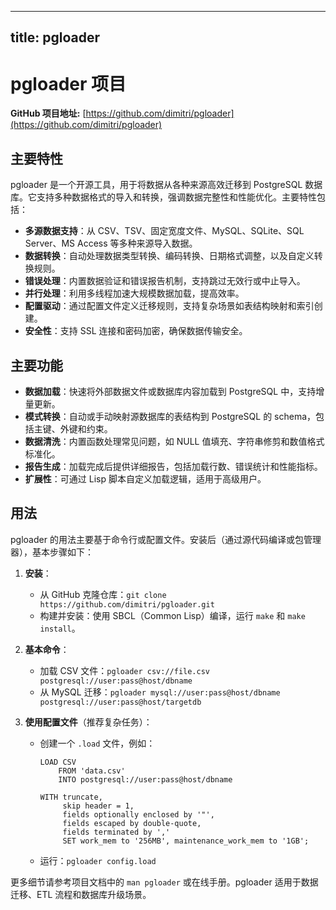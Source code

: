 
---
title: pgloader
---

# pgloader 项目

**GitHub 项目地址:** [https://github.com/dimitri/pgloader](https://github.com/dimitri/pgloader)

## 主要特性
pgloader 是一个开源工具，用于将数据从各种来源高效迁移到 PostgreSQL 数据库。它支持多种数据格式的导入和转换，强调数据完整性和性能优化。主要特性包括：
- **多源数据支持**：从 CSV、TSV、固定宽度文件、MySQL、SQLite、SQL Server、MS Access 等多种来源导入数据。
- **数据转换**：自动处理数据类型转换、编码转换、日期格式调整，以及自定义转换规则。
- **错误处理**：内置数据验证和错误报告机制，支持跳过无效行或中止导入。
- **并行处理**：利用多线程加速大规模数据加载，提高效率。
- **配置驱动**：通过配置文件定义迁移规则，支持复杂场景如表结构映射和索引创建。
- **安全性**：支持 SSL 连接和密码加密，确保数据传输安全。

## 主要功能
- **数据加载**：快速将外部数据文件或数据库内容加载到 PostgreSQL 中，支持增量更新。
- **模式转换**：自动或手动映射源数据库的表结构到 PostgreSQL 的 schema，包括主键、外键和约束。
- **数据清洗**：内置函数处理常见问题，如 NULL 值填充、字符串修剪和数值格式标准化。
- **报告生成**：加载完成后提供详细报告，包括加载行数、错误统计和性能指标。
- **扩展性**：可通过 Lisp 脚本自定义加载逻辑，适用于高级用户。

## 用法
pgloader 的用法主要基于命令行或配置文件。安装后（通过源代码编译或包管理器），基本步骤如下：

1. **安装**：
   - 从 GitHub 克隆仓库：`git clone https://github.com/dimitri/pgloader.git`
   - 构建并安装：使用 SBCL（Common Lisp）编译，运行 `make` 和 `make install`。

2. **基本命令**：
   - 加载 CSV 文件：`pgloader csv://file.csv postgresql://user:pass@host/dbname`
   - 从 MySQL 迁移：`pgloader mysql://user:pass@host/dbname postgresql://user:pass@host/targetdb`

3. **使用配置文件**（推荐复杂任务）：
   - 创建一个 `.load` 文件，例如：
     ```
     LOAD CSV
         FROM 'data.csv'
         INTO postgresql://user:pass@host/dbname

     WITH truncate,
          skip header = 1,
          fields optionally enclosed by '"',
          fields escaped by double-quote,
          fields terminated by ','
          SET work_mem to '256MB', maintenance_work_mem to '1GB';
     ```
   - 运行：`pgloader config.load`

更多细节请参考项目文档中的 `man pgloader` 或在线手册。pgloader 适用于数据迁移、ETL 流程和数据库升级场景。